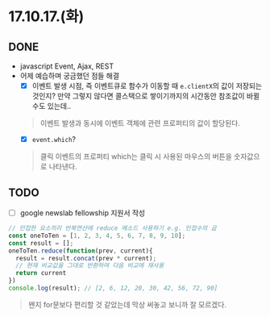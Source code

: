 # 17.10.17.(화)

## DONE

* javascript Event, Ajax, REST
* 어제 예습하며 궁금했던 점들 해결
  * [x] 이벤트 발생 시점, 즉 이벤트큐로 함수가 이동할 때 `e.clientX`의 값이 저장되는 것인지? 만약 그렇지 않다면 콜스택으로 쌓이기까지의 시간동안 참조값이 바뀔 수도 있는데..
  > 이벤트 발생과 동시에 이벤트 객체에 관련 프로퍼티의 값이 할당된다.
  * [x] `event.which`?
  > 클릭 이벤트의 프로퍼티 which는 클릭 시 사용된 마우스의 버튼을 숫자값으로 나타낸다.

## TODO

* [ ] google newslab fellowship 지원서 작성

```javascript
// 인접한 요소끼리 반복연산에 reduce 메소드 사용하기 e.g. 인접수의 곱
const oneToTen = [1, 2, 3, 4, 5, 6, 7, 8, 9, 10];
const result = [];
oneToTen.reduce(function(prev, current){
  result = result.concat(prev * current);
  // 현재 비교값을 그대로 반환하여 다음 비교에 재사용
  return current
})
console.log(result); // [2, 6, 12, 20, 30, 42, 56, 72, 90]
```
> 왠지 for문보다 편리할 것 같았는데 막상 써놓고 보니까 잘 모르겠다.